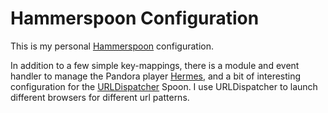 # Hammerspoon Configuration

This is my personal [Hammerspoon](https://www.hammerspoon.org/) configuration.

In addition to a few simple key-mappings, there is a module and event handler to manage the Pandora
player [Hermes](https://hermesapp.org/), and a bit of interesting configuration for the
[URLDispatcher](http://www.hammerspoon.org/Spoons/URLDispatcher.html) Spoon. I use URLDispatcher to
launch different browsers for different url patterns.
